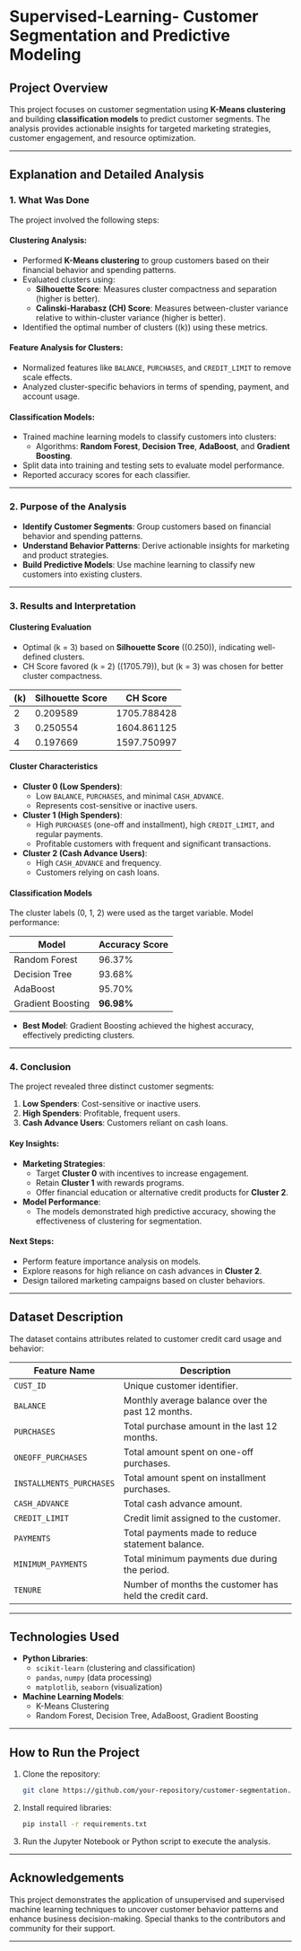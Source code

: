 ﻿# Supervised-Learning- Customer Segmentation and Predictive Modeling


## Project Overview
This project focuses on customer segmentation using **K-Means clustering** and building **classification models** to predict customer segments. The analysis provides actionable insights for targeted marketing strategies, customer engagement, and resource optimization.

---

## Explanation and Detailed Analysis

### 1. What Was Done
The project involved the following steps:

#### Clustering Analysis:
- Performed **K-Means clustering** to group customers based on their financial behavior and spending patterns.
- Evaluated clusters using:
  - **Silhouette Score**: Measures cluster compactness and separation (higher is better).
  - **Calinski-Harabasz (CH) Score**: Measures between-cluster variance relative to within-cluster variance (higher is better).
- Identified the optimal number of clusters (\(k\)) using these metrics.

#### Feature Analysis for Clusters:
- Normalized features like `BALANCE`, `PURCHASES`, and `CREDIT_LIMIT` to remove scale effects.
- Analyzed cluster-specific behaviors in terms of spending, payment, and account usage.

#### Classification Models:
- Trained machine learning models to classify customers into clusters:
  - Algorithms: **Random Forest**, **Decision Tree**, **AdaBoost**, and **Gradient Boosting**.
- Split data into training and testing sets to evaluate model performance.
- Reported accuracy scores for each classifier.

---

### 2. Purpose of the Analysis
- **Identify Customer Segments**: Group customers based on financial behavior and spending patterns.
- **Understand Behavior Patterns**: Derive actionable insights for marketing and product strategies.
- **Build Predictive Models**: Use machine learning to classify new customers into existing clusters.

---

### 3. Results and Interpretation

#### Clustering Evaluation
- Optimal \(k = 3\) based on **Silhouette Score** (\(0.250\)), indicating well-defined clusters.
- CH Score favored \(k = 2\) (\(1705.79\)), but \(k = 3\) was chosen for better cluster compactness.

| \(k\) | Silhouette Score | CH Score    |
|------|------------------|------------|
| 2    | 0.209589         | 1705.788428 |
| 3    | 0.250554         | 1604.861125 |
| 4    | 0.197669         | 1597.750997 |

#### Cluster Characteristics
- **Cluster 0 (Low Spenders)**:
  - Low `BALANCE`, `PURCHASES`, and minimal `CASH_ADVANCE`.
  - Represents cost-sensitive or inactive users.
- **Cluster 1 (High Spenders)**:
  - High `PURCHASES` (one-off and installment), high `CREDIT_LIMIT`, and regular payments.
  - Profitable customers with frequent and significant transactions.
- **Cluster 2 (Cash Advance Users)**:
  - High `CASH_ADVANCE` and frequency.
  - Customers relying on cash loans.

#### Classification Models
The cluster labels (0, 1, 2) were used as the target variable. Model performance:

| Model              | Accuracy Score |
|--------------------|----------------|
| Random Forest      | 96.37%         |
| Decision Tree      | 93.68%         |
| AdaBoost           | 95.70%         |
| Gradient Boosting  | **96.98%**     |

- **Best Model**: Gradient Boosting achieved the highest accuracy, effectively predicting clusters.

---

### 4. Conclusion
The project revealed three distinct customer segments:
1. **Low Spenders**: Cost-sensitive or inactive users.
2. **High Spenders**: Profitable, frequent users.
3. **Cash Advance Users**: Customers reliant on cash loans.

#### Key Insights:
- **Marketing Strategies**:
  - Target **Cluster 0** with incentives to increase engagement.
  - Retain **Cluster 1** with rewards programs.
  - Offer financial education or alternative credit products for **Cluster 2**.
- **Model Performance**:
  - The models demonstrated high predictive accuracy, showing the effectiveness of clustering for segmentation.

#### Next Steps:
- Perform feature importance analysis on models.
- Explore reasons for high reliance on cash advances in **Cluster 2**.
- Design tailored marketing campaigns based on cluster behaviors.

---

## Dataset Description
The dataset contains attributes related to customer credit card usage and behavior:

| Feature Name                | Description                                                                 |
|-----------------------------|-----------------------------------------------------------------------------|
| `CUST_ID`                   | Unique customer identifier.                                                |
| `BALANCE`                   | Monthly average balance over the past 12 months.                          |
| `PURCHASES`                 | Total purchase amount in the last 12 months.                              |
| `ONEOFF_PURCHASES`          | Total amount spent on one-off purchases.                                   |
| `INSTALLMENTS_PURCHASES`    | Total amount spent on installment purchases.                               |
| `CASH_ADVANCE`              | Total cash advance amount.                                                 |
| `CREDIT_LIMIT`              | Credit limit assigned to the customer.                                     |
| `PAYMENTS`                  | Total payments made to reduce statement balance.                          |
| `MINIMUM_PAYMENTS`          | Total minimum payments due during the period.                             |
| `TENURE`                    | Number of months the customer has held the credit card.                   |

---

## Technologies Used
- **Python Libraries**:
  - `scikit-learn` (clustering and classification)
  - `pandas`, `numpy` (data processing)
  - `matplotlib`, `seaborn` (visualization)
- **Machine Learning Models**:
  - K-Means Clustering
  - Random Forest, Decision Tree, AdaBoost, Gradient Boosting

---

## How to Run the Project
1. Clone the repository:
   ```bash
   git clone https://github.com/your-repository/customer-segmentation.git
   ```
2. Install required libraries:
   ```bash
   pip install -r requirements.txt
   ```
3. Run the Jupyter Notebook or Python script to execute the analysis.

---

## Acknowledgements
This project demonstrates the application of unsupervised and supervised machine learning techniques to uncover customer behavior patterns and enhance business decision-making. Special thanks to the contributors and community for their support.

---


```
